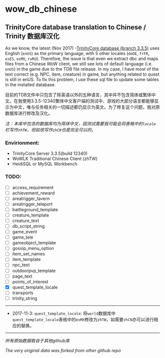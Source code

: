 # wow_db_chinese

## TrinityCore database translation to Chinese / Trinity 数据库汉化


As we know, the latest (Nov 2017) -[TrinityCore database (branch 3.3.5)](https://github.com/TrinityCore/TrinityCore/releases) uses English (`enUS`) as the primary language, with 5 other locales (`deDE`, `frFR`, `esES`, `esMX`, `ruRU`). Therefore, the issue is that even we extract dbc and maps files from a Chinese WoW client, we still see lots of default language (i.e. `enUS`) in the game due to the TDB file release. In my case, I have most of the text correct (e.g. NPC, item, creature) in game, but anything related to quest is still in enUS. To fix this problem, I use these sql file to update some tables in the installed database.

目前的TDB文件中只包含了除英语以外的五种语言，其中并不包含简体或繁体中文。在我使用3.3.5-12340繁体中文客户端的测试中，游戏的大部分语言都能够显示为中文，唯与任务相关的一切描述都仍显示为英文。为了修复这个问题，我对原数据库进行修改及汉化。

*注：本库中包含的数据库均为简体中文，因测试需要我可能会将表格中的`locale`栏写作`zhTW`，但如改写作`zhCN`也是完全可以的。*

### Envirionment:
* TrinityCore Server 3.3.5(build 12340)
* WoWLK Traditional Chinese Client (zhTW)
* HeidiSQL or MySQL Workbench

### TODO:

- [ ] access_requirement
- [ ] achievement_reward
- [ ] areatrigger_tavern
- [ ] areatrigger_teleport
- [ ] battleground_template
- [ ] creature_template
- [ ] creature_text
- [ ] db_script_string
- [ ] game_event
- [ ] game_tele
- [ ] gameobject_template
- [ ] gossip_menu_option
- [ ] item_set_names
- [ ] item_template
- [ ] npc_text
- [ ] outdoorpvp_template
- [ ] page_text
- [ ] points_of_interest
- [x] quest_template_locale
- [ ] transports
- [ ] trinity_string

------

*  2017-11-3: `quest_template_locale`: 将`world`数据库中`quest_template_locale`表格中的`esMX`修改为`zhTW`，如需要`zhCN`亦可以进行相应的替换。

------

*所有原始数据取自于其他github库*

*The very original data was forked from other github repo*
